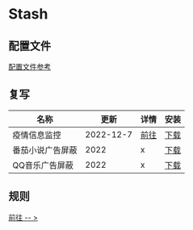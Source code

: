 # Stash

## 配置文件
[配置文件参考](https://raw.githubusercontent.com/zqzess/rule_for_quantumultX/master/Stash/zqzess_clash_ios.yaml)

## 复写
| 名称       | 更新        | 详情                                                                               | 安装| 
|----------|-----------|----------------------------------------------------------------------------------|--------|
| 疫情信息监控   | 2022-12-7 | [前往](https://github.com/zqzess/rule_for_quantumultX/tree/master/js/Mine/covid19) | [下载](https://raw.githubusercontent.com/zqzess/rule_for_quantumultX/master/Stash/override/COVID19.stoverride) |
| 番茄小说广告屏蔽 | 2022      | x                                                                                |[下载](https://raw.githubusercontent.com/zqzess/rule_for_quantumultX/master/Stash/override/FanQieNovel.stoverride)|
| QQ音乐广告屏蔽 | 2022      | x                                                                                |[下载](https://raw.githubusercontent.com/zqzess/rule_for_quantumultX/master/Stash/override/QMusicAd.stoverride)|

## 规则
[前往 -- >](https://github.com/zqzess/rule_for_quantumultX/tree/master/Stash/ruleList)